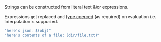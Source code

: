 Strings can be constructed from literal text &/or expressions.

Expressions get replaced and [type coerced](type-coercion.md) (as required) on evaluation i.e. interpolation is supported. 

```yaml
"here's json: $(obj)"
"here's contents of a file: (dir/file.txt)"
```